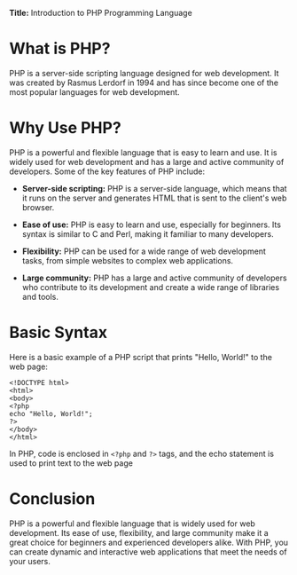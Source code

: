 **Title:** Introduction to PHP Programming Language

# What is PHP?

PHP is a server-side scripting language designed for web development. It was created by Rasmus Lerdorf in 1994 and has since become one of the most popular languages for web development.

# Why Use PHP?

PHP is a powerful and flexible language that is easy to learn and use. It is widely used for web development and has a large and active community of developers. Some of the key features of PHP include:

- **Server-side scripting:** PHP is a server-side language, which means that it runs on the server and generates HTML that is sent to the client's web browser.

- **Ease of use:** PHP is easy to learn and use, especially for beginners. Its syntax is similar to C and Perl, making it familiar to many developers.

- **Flexibility:** PHP can be used for a wide range of web development tasks, from simple websites to complex web applications.

- **Large community:** PHP has a large and active community of developers who contribute to its development and create a wide range of libraries and tools.

# Basic Syntax

Here is a basic example of a PHP script that prints "Hello, World!" to the web page:

```
<!DOCTYPE html>
<html>
<body>
<?php
echo "Hello, World!";
?>
</body>
</html>
```

In PHP, code is enclosed in `<?php` and `?>` tags, and the echo statement is used to print text to the web page

# Conclusion

PHP is a powerful and flexible language that is widely used for web development. Its ease of use, flexibility, and large community make it a great choice for beginners and experienced developers alike. With PHP, you can create dynamic and interactive web applications that meet the needs of your users.
